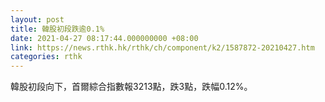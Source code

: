 ```yaml
---
layout: post
title: 韓股初段跌逾0.1%
date: 2021-04-27 08:17:44.000000000 +08:00
link: https://news.rthk.hk/rthk/ch/component/k2/1587872-20210427.htm
categories: rthk
---
```


韓股初段向下，首爾綜合指數報3213點，跌3點，跌幅0.12%。
